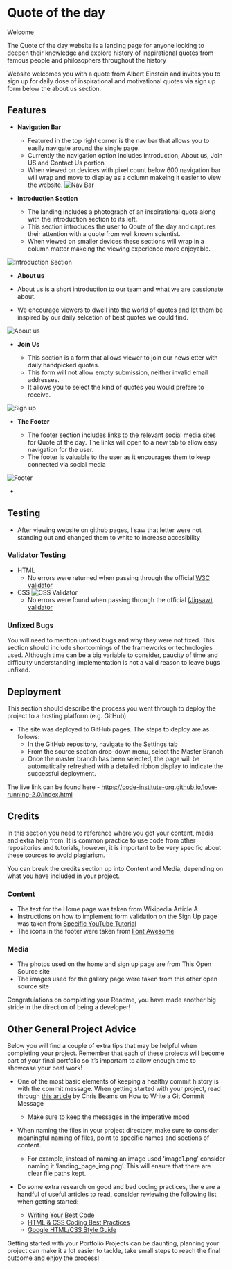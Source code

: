 # Quote of the day

Welcome 

The Quote of the day website is a landing page for anyone looking to deepen their knowledge and explore history of inspirational quotes from famous people and philosophers throughout the history

Website welcomes you with a quote from Albert Einstein and invites you to sign up for daily dose of inspirational and motivational quotes via sign up form below the about us section.


## Features 

- __Navigation Bar__

  - Featured in the top right corner is the nav bar that allows you to easily navigate around the single page.
  - Currently the navigation option includes Introduction, About us, Join US and Contact Us portion
  - When viewed on devices with pixel count below 600 navigation bar will wrap and move to display as a column makeing it easier to view the website.
![Nav Bar](https://github.com/Jakgolec/Project1/blob/main/assets/media/Navbar.png)

- __Introduction Section__

  - The landing includes a photograph of an inspirational quote along with the introduction section to its left.
  - This section introduces the user to Qoute of the day and captures their attention with a quote from well known scientist.
  - When viewed on smaller devices these sections will wrap in a column matter makeing the viewing experience more enjoyable. 

![Introduction Section](https://github.com/Jakgolec/Project1/blob/main/assets/media/IntroductiontoQuote.png)
- __About us__

- About us is a short introduction to our team and what we are passionate about.
- We encourage viewers to dwell into the world of quotes and let them be inspired by our daily selcetion of best quotes we could find. 

![About us](https://github.com/Jakgolec/Project1/blob/main/assets/media/Aboutus.png)

- __Join Us__

  - This section is a form that allows viewer to join our newsletter with daily handpicked quotes.
  - This form will not allow empty submission, neither invalid email addresses.
  - It allows you to select the kind of quotes you would prefare to receive. 

![Sign up](https://github.com/Jakgolec/Project1/blob/main/assets/media/Joinus.png)

- __The Footer__ 

  - The footer section includes links to the relevant social media sites for Quote of the day. The links will open to a new tab to allow easy navigation for the user. 
  - The footer is valuable to the user as it encourages them to keep connected via social media

![Footer](https://github.com/Jakgolec/Project1/blob/main/assets/media/ContactUs.png)

-
## Testing 

- After viewing website on github pages, I saw that letter were not standing out and changed them to white to increase accesibility 

### Validator Testing 

- HTML
  - No errors were returned when passing through the official [W3C validator](https://validator.w3.org/nu/?doc=https%3A%2F%2Fcode-institute-org.github.io%2Flove-running-2.0%2Findex.html)
- CSS
![CSS Validator](https://github.com/Jakgolec/Project1/blob/main/assets/media/ContactUs.png)
  - No errors were found when passing through the official [(Jigsaw) validator](https://jigsaw.w3.org/css-validator/validator?uri=https%3A%2F%2Fvalidator.w3.org%2Fnu%2F%3Fdoc%3Dhttps%253A%252F%252Fcode-institute-org.github.io%252Flove-running-2.0%252Findex.html&profile=css3svg&usermedium=all&warning=1&vextwarning=&lang=en#css)

### Unfixed Bugs

You will need to mention unfixed bugs and why they were not fixed. This section should include shortcomings of the frameworks or technologies used. Although time can be a big variable to consider, paucity of time and difficulty understanding implementation is not a valid reason to leave bugs unfixed. 

## Deployment

This section should describe the process you went through to deploy the project to a hosting platform (e.g. GitHub) 

- The site was deployed to GitHub pages. The steps to deploy are as follows: 
  - In the GitHub repository, navigate to the Settings tab 
  - From the source section drop-down menu, select the Master Branch
  - Once the master branch has been selected, the page will be automatically refreshed with a detailed ribbon display to indicate the successful deployment. 

The live link can be found here - https://code-institute-org.github.io/love-running-2.0/index.html 


## Credits 

In this section you need to reference where you got your content, media and extra help from. It is common practice to use code from other repositories and tutorials, however, it is important to be very specific about these sources to avoid plagiarism. 

You can break the credits section up into Content and Media, depending on what you have included in your project. 

### Content 

- The text for the Home page was taken from Wikipedia Article A
- Instructions on how to implement form validation on the Sign Up page was taken from [Specific YouTube Tutorial](https://www.youtube.com/)
- The icons in the footer were taken from [Font Awesome](https://fontawesome.com/)

### Media

- The photos used on the home and sign up page are from This Open Source site
- The images used for the gallery page were taken from this other open source site


Congratulations on completing your Readme, you have made another big stride in the direction of being a developer! 

## Other General Project Advice

Below you will find a couple of extra tips that may be helpful when completing your project. Remember that each of these projects will become part of your final portfolio so it’s important to allow enough time to showcase your best work! 

- One of the most basic elements of keeping a healthy commit history is with the commit message. When getting started with your project, read through [this article](https://chris.beams.io/posts/git-commit/) by Chris Beams on How to Write  a Git Commit Message 
  - Make sure to keep the messages in the imperative mood 

- When naming the files in your project directory, make sure to consider meaningful naming of files, point to specific names and sections of content.
  - For example, instead of naming an image used ‘image1.png’ consider naming it ‘landing_page_img.png’. This will ensure that there are clear file paths kept. 

- Do some extra research on good and bad coding practices, there are a handful of useful articles to read, consider reviewing the following list when getting started:
  - [Writing Your Best Code](https://learn.shayhowe.com/html-css/writing-your-best-code/)
  - [HTML & CSS Coding Best Practices](https://medium.com/@inceptiondj.info/html-css-coding-best-practice-fadb9870a00f)
  - [Google HTML/CSS Style Guide](https://google.github.io/styleguide/htmlcssguide.html#General)

Getting started with your Portfolio Projects can be daunting, planning your project can make it a lot easier to tackle, take small steps to reach the final outcome and enjoy the process! 
